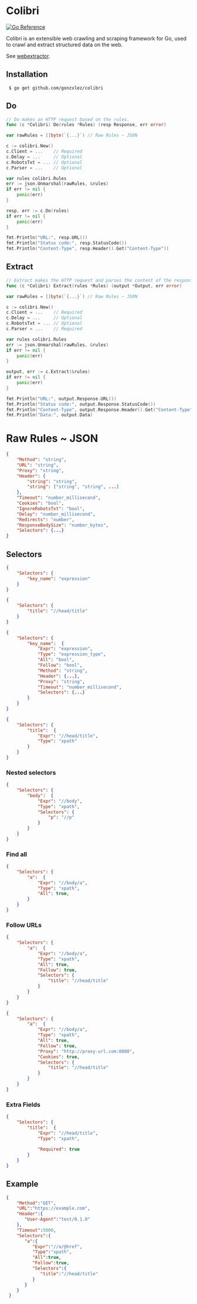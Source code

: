 # Colibri

[![Go Reference](https://pkg.go.dev/badge/github.com/gonzxlez/colibri.svg)](https://pkg.go.dev/github.com/gonzxlez/colibri)

Colibri is an extensible web crawling and scraping framework for Go, used to crawl and extract structured data on the web.

See [webextractor](webextractor/README.md).

## Installation
```
 $ go get github.com/gonzxlez/colibri
```

## Do
```go
// Do makes an HTTP request based on the rules.
func (c *Colibri) Do(rules *Rules) (resp Response, err error) 
```
```go
var rawRules = []byte(`{...}`) // Raw Rules ~ JSON 

c := colibri.New()
c.Client = ...    // Required
c.Delay = ...     // Optional
c.RobotsTxt = ... // Optional
c.Parser = ...    // Optional

var rules colibri.Rules
err := json.Unmarshal(rawRules, &rules)
if err != nil {
	panic(err)
} 

resp, err := c.Do(rules)
if err != nil {
	panic(err)
}

fmt.Println("URL:", resp.URL())
fmt.Println("Status code:", resp.StatusCode())
fmt.Println("Content-Type", resp.Header().Get("Content-Type"))
```

## Extract
```go
// Extract makes the HTTP request and parses the content of the response based on the rules.
func (c *Colibri) Extract(rules *Rules) (output *Output, err error)
```
```go
var rawRules = []byte(`{...}`) // Raw Rules ~ JSON 

c := colibri.New()
c.Client = ...    // Required
c.Delay = ...     // Optional
c.RobotsTxt = ... // Optional
c.Parser = ...    // Required

var rules colibri.Rules
err := json.Unmarshal(rawRules, &rules)
if err != nil {
	panic(err)
} 

output, err := c.Extract(&rules)
if err != nil {
	panic(err)
}

fmt.Println("URL:", output.Response.URL())
fmt.Println("Status code:", output.Response.StatusCode())
fmt.Println("Content-Type", output.Response.Header().Get("Content-Type"))
fmt.Println("Data:", output.Data)
```

# Raw  Rules ~ JSON
```json
{
	"Method": "string",
	"URL": "string",
	"Proxy": "string",
	"Header": {
		"string": "string",
		"string": ["string", "string", ...]
	},
	"Timeout": "number_millisecond",
	"Cookies": "bool",
	"IgnoreRobotsTxt": "bool",
	"Delay": "number_millisecond",
	"Redirects": "number",
	"ResponseBodySize": "number_bytes",
	"Selectors": {...}
}
```

## Selectors
```json
{
	"Selectors": {
		"key_name": "expression"
	}
}
```
```json
{
	"Selectors": {
		"title": "//head/title"
	}
}
```

```json
{
	"Selectors": {
		"key_name":  {
			"Expr": "expression",
			"Type": "expression_type",
			"All": "bool",
			"Follow": "bool",
			"Method": "string",
			"Header": {...},
			"Proxy": "string",
			"Timeout": "number_millisecond",
			"Selectors": {...}
		}
	}
}
```
```json
{
	"Selectors": {
		"title":  {
			"Expr": "//head/title",
			"Type": "xpath"
		}
	}
}
```

### Nested selectors
```json
{
	"Selectors": {
		"body":  {
			"Expr": "//body",
			"Type": "xpath",
			"Selectors": {
				"p": "//p"
			}
		}
	}
}
```

### Find all
```json
{
	"Selectors": {
		"a":  {
			"Expr": "//body/a",
			"Type": "xpath",
			"All": true,
		}
	}
}
```

### Follow URLs
```json
{
	"Selectors": {
		"a":  {
			"Expr": "//body/a",
			"Type": "xpath",
			"All": true,
			"Follow": true,
			"Selectors": {
				"title": "//head/title"
			}
		}
	}
}
```

```json
{
	"Selectors": {
		"a":  {
			"Expr": "//body/a",
			"Type": "xpath",
			"All": true,
			"Follow": true,
			"Proxy": "http://proxy-url.com:8080",
			"Cookies": true,
			"Selectors": {
				"title": "//head/title"
			}
		}
	}
}
```

### Extra Fields
```json
{
	"Selectors": {
		"title":  {
			"Expr": "//head/title",
			"Type": "xpath",
			
			"Required": true
		}
	}
}
```

##  Example
```json
{
	"Method":"GET",
	"URL":"https://example.com",
	"Header":{
	   "User-Agent":"test/0.1.0"
	},
	"Timeout":5000,
	"Selectors":{
	   "a":{
		  "Expr":"//a/@href",
		  "Type":"xpath",
		  "All":true,
		  "Follow":true,
		  "Selectors":{
			 "title":"//head/title"
		  }
	   }
	}
 }
```